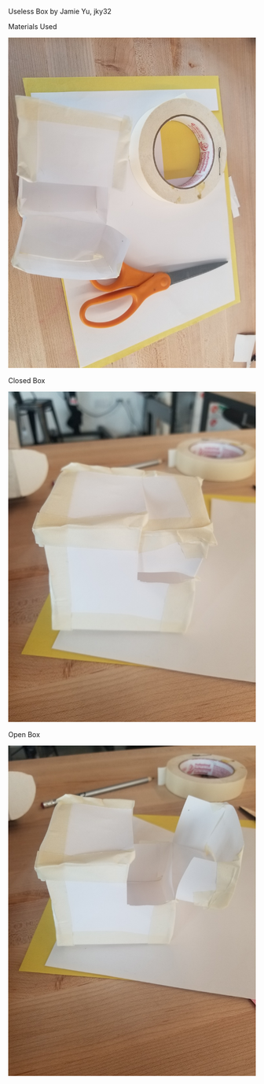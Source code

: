 Useless Box by Jamie Yu, jky32

Materials Used

![materials](https://github.com/jamiekimyu/Interactive-Lab-Hub/blob/master/prelabs/20181001_161940.jpg)

Closed Box 

![closed](https://github.com/jamiekimyu/Interactive-Lab-Hub/blob/master/prelabs/20181001_161853.jpg)

Open Box

![open](https://github.com/jamiekimyu/Interactive-Lab-Hub/blob/master/prelabs/20181001_161859.jpg)
